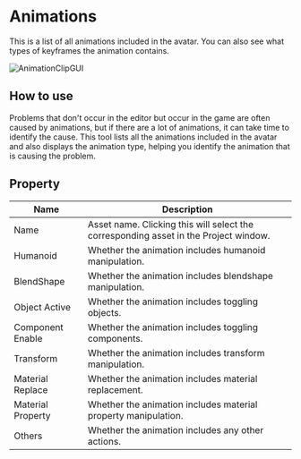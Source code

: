 ﻿# Animations

This is a list of all animations included in the avatar. You can also see what types of keyframes the animation contains.

![AnimationClipGUI](/images/en_US/AnimationClipGUI.png "AnimationClipGUI")
## How to use

Problems that don't occur in the editor but occur in the game are often caused by animations, but if there are a lot of animations, it can take time to identify the cause. This tool lists all the animations included in the avatar and also displays the animation type, helping you identify the animation that is causing the problem.

## Property

|Name|Description|
|-|-|
|Name|Asset name. Clicking this will select the corresponding asset in the Project window.|
|Humanoid|Whether the animation includes humanoid manipulation.|
|BlendShape|Whether the animation includes blendshape manipulation.|
|Object Active|Whether the animation includes toggling objects.|
|Component Enable|Whether the animation includes toggling components.|
|Transform|Whether the animation includes transform manipulation.|
|Material Replace|Whether the animation includes material replacement.|
|Material Property|Whether the animation includes material property manipulation.|
|Others|Whether the animation includes any other actions.|


